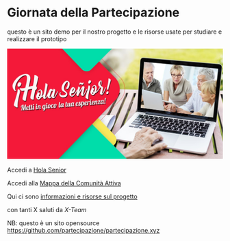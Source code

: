 # Giornata della Partecipazione

questo è un sito demo per il nostro progetto e le risorse usate per studiare e realizzare il prototipo

![](assets/banner_HolaSenior.jpg)

Accedi a [Hola Senior](HolaSenior)

Accedi alla [Mappa della Comunità Attiva](https://www.google.com/maps/d/viewer?mid=1Y0Behd74AbURJWipOS1cM5oz5ThY5OCT&ll=43.77263134963832%2C11.284330081453232&z=12)

Qui ci sono [informazioni e risorse sul progetto](progetto)

con tanti X saluti da _X-Team_

NB: questo è un sito opensource https://github.com/partecipazione/partecipazione.xyz
